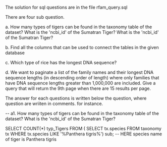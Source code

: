 The solution for sql questions are in the file rfam_query.sql

There are four sub question.

a. How many types of tigers can be found in the taxonomy table of the dataset? What is the 'ncbi_id' of the Sumatran Tiger? 
What is the 'ncbi_id' of the Sumatran Tiger?

b. Find all the columns that can be used to connect the tables in the given database

c. Which type of rice has the longest DNA sequence?

d. We want to paginate a list of the family names and their longest DNA sequence lengths (in descending order of length)
where only families that have DNA sequence lengths greater than 1,000,000 are included. Give a query that will return
the 9th page when there are 15 results per page.

The answer for each questions is written below the question, where question are wriiten in comments.
for instance.

-- a1. How many types of tigers can be found in the taxonomy table of the dataset? What is the 'ncbi_id' of the Sumatran Tiger?

SELECT COUNT(*) typ_Tigers
FROM (
    SELECT tx.species
    FROM taxonomy tx
    WHERE tx.species LIKE '%Panthera tigris%') sub; -- HERE species name of tiger is Panthera tigris
